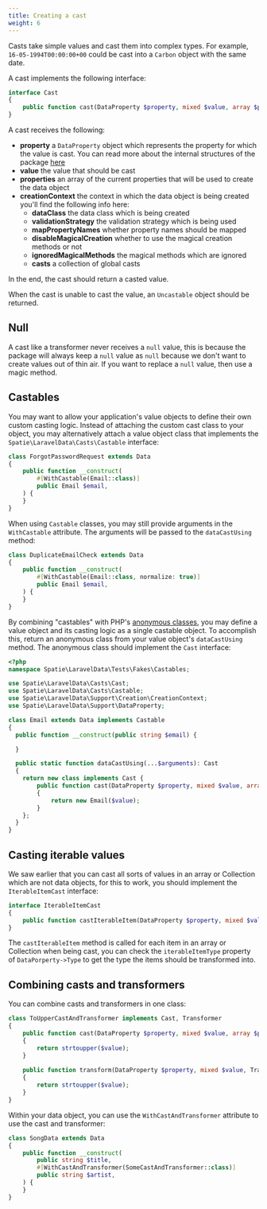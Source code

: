 ```yaml
---
title: Creating a cast
weight: 6
---
```


Casts take simple values and cast them into complex types. For example, `16-05-1994T00:00:00+00` could be cast into a `Carbon` object with the same date.

A cast implements the following interface:

```php
interface Cast
{
    public function cast(DataProperty $property, mixed $value, array $properties, CreationContext $context): mixed;
}
```

A cast receives the following:

- **property** a `DataProperty` object which represents the property for which the value is cast. You can read more about the internal structures of the package [here](/docs/laravel-data/v4/advanced-usage/internal-structures)
- **value** the value that should be cast
- **properties** an array of the current properties that will be used to create the data object
- **creationContext** the context in which the data object is being created you'll find the following info here:
    - **dataClass** the data class which is being created
    - **validationStrategy** the validation strategy which is being used
    - **mapPropertyNames** whether property names should be mapped
    - **disableMagicalCreation** whether to use the magical creation methods or not
    - **ignoredMagicalMethods** the magical methods which are ignored
    - **casts** a collection of global casts

In the end, the cast should return a casted value.

When the cast is unable to cast the value, an `Uncastable` object should be returned.

## Null

A cast like a transformer never receives a `null` value, this is because the package will always keep a `null` value as `null` because we don't want to create values out of thin air. If you want to replace a `null` value, then use a magic method.

## Castables

You may want to allow your application's value objects to define their own custom casting logic. Instead of attaching the custom cast class to your object, you may alternatively attach a value object class that implements the `Spatie\LaravelData\Casts\Castable` interface:

```php
class ForgotPasswordRequest extends Data
{
    public function __construct(
        #[WithCastable(Email::class)]
        public Email $email,
    ) {
    }
}
```

When using `Castable` classes, you may still provide arguments in the `WithCastable` attribute. The arguments will be passed to the `dataCastUsing` method:

```php
class DuplicateEmailCheck extends Data
{
    public function __construct(
        #[WithCastable(Email::class, normalize: true)]
        public Email $email,
    ) {
    }
}
```

By combining "castables" with PHP's [anonymous classes](https://www.php.net/manual/en/language.oop5.anonymous.php), you may define a value object and its casting logic as a single castable object. To accomplish this, return an anonymous class from your value object's `dataCastUsing` method. The anonymous class should implement the `Cast` interface:

```php
<?php
namespace Spatie\LaravelData\Tests\Fakes\Castables;

use Spatie\LaravelData\Casts\Cast;
use Spatie\LaravelData\Casts\Castable;
use Spatie\LaravelData\Support\Creation\CreationContext;
use Spatie\LaravelData\Support\DataProperty;

class Email extends Data implements Castable
{
  public function __construct(public string $email) {

  }

  public static function dataCastUsing(...$arguments): Cast
  {
    return new class implements Cast {
        public function cast(DataProperty $property, mixed $value, array $properties, CreationContext $context): mixed
        {
            return new Email($value);
        }
    };
  }
}
```

## Casting iterable values

We saw earlier that you can cast all sorts of values in an array or Collection which are not data objects, for this to work, you should implement the `IterableItemCast` interface:

```php
interface IterableItemCast
{
    public function castIterableItem(DataProperty $property, mixed $value, array $properties, CreationContext $context): mixed;
}
```

The `castIterableItem` method is called for each item in an array or Collection when being cast, you can check the `iterableItemType` property of `DataPorperty->Type` to get the type the items should be transformed into.

## Combining casts and transformers

You can combine casts and transformers in one class:

```php
class ToUpperCastAndTransformer implements Cast, Transformer
{
    public function cast(DataProperty $property, mixed $value, array $properties, CreationContext $context): string
    {
        return strtoupper($value);
    }
    
    public function transform(DataProperty $property, mixed $value, TransformationContext $context): string
    {
        return strtoupper($value);
    }
}
```

Within your data object, you can use the `WithCastAndTransformer` attribute to use the cast and transformer:

```php
class SongData extends Data
{
    public function __construct(
        public string $title,
        #[WithCastAndTransformer(SomeCastAndTransformer::class)]
        public string $artist,
    ) {
    }
}
```

